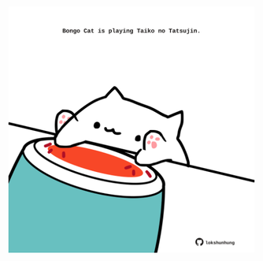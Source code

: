 <!-- built at 19/02/2021, 24:02:55 UTC -->
<p align="center">
  <img width="500" height="500" src="./ReadmeImage.svg">
</p>
